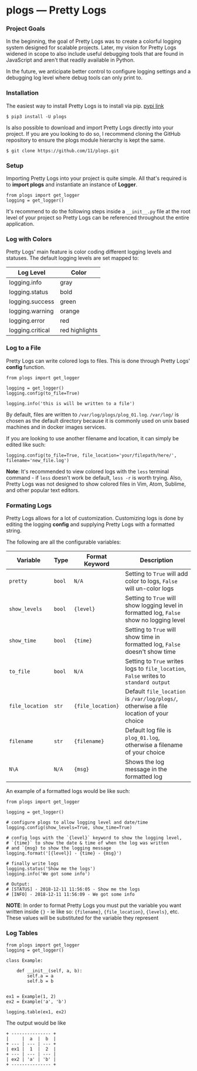 # plogs — Pretty Logs


### Project Goals
In the beginning, the goal of Pretty Logs was to create a colorful logging system designed for scalable projects. Later,
my vision for Pretty Logs widened in scope to also include useful debugging tools that are found in JavaScript and
aren't that readily available in Python.

In the future, we anticipate better control to configure logging settings and a debugging log level where debug tools
can only print to.


### Installation
The easiest way to install Pretty Logs is to install via pip. [pypi link](https://pypi.org/project/plogs/)

```
$ pip3 install -U plogs
```

Is also possible to download and import Pretty Logs directly into your project. If you are you looking to do so, I
recommend cloning the GitHub repository to ensure the plogs module hierarchy is kept the same.

```
$ git clone https://github.com/11/plogs.git
```


### Setup

Importing Pretty Logs into your project is quite simple. All that's required is to <b>import plogs</b> and instantiate an instance of <b>Logger</b>.

```python3
from plogs import get_logger
logging = get_logger()
```

It's recommend to do the following steps inside a `__init__.py` file at the root level of your project so Pretty Logs can be referenced throughout the entire application.


### Log with Colors

Pretty Logs' main feature is color coding different logging levels and statuses. The default logging levels are set mapped to:

| Log Level         | Color |
| ---               | --- |
| logging.info	    | gray |
| logging.status	| bold |
| logging.success	| green |
| logging.warning	| orange |
| logging.error     | red |
| logging.critical	| red highlights |


### Log to a File
Pretty Logs can write colored logs to files. This is done through Pretty Logs' <b>config</b> function.

```python3
from plogs import get_logger

logging = get_logger()
logging.config(to_file=True)

logging.info('this is will be written to a file')
```

By default, files are written to `/var/log/plogs/plog_01.log`. `/var/log/` is chosen as the default directory because it is commonly used on unix based machines and in
docker images services.

If you are looking to use another filename and location, it can simply be edited like such:

```python3
logging.config(to_file=True, file_location='your/filepath/here/', filename='new_file.log')
```

<b>Note</b>: It's recommended to view colored logs with the `less` terminal command - if `less` doesn't work be default, `less -r` is worth trying. Also, Pretty Logs
was not designed to show colored files in Vim, Atom, Sublime, and other popular text editors.



### Formating Logs

Pretty Logs allows for a lot of customization. Customizing logs is done by editing the logging <b>config</b> and supplying Pretty Logs with a formatted string.

The following are all the configurable variables:


| Variable        | Type   | Format Keyword    | Description |
| ---             | ---    | ---               | ---         |
| `pretty`        | `bool` | `N/A`             | Setting to `True` will add color to logs, `False` will un-color logs |
| `show_levels`   | `bool` | `{level}`        | Setting to `True` will show logging level in formatted log, `False` show no logging level |
| `show_time`     | `bool` | `{time}`          | Setting to `True` will show time in formatted log, `False` doesn't show time |
| `to_file`       | `bool` | `N/A`             | Setting to `True` writes logs to `file_location`, `False` writes to `standard output` |
| `file_location` | `str`  | `{file_location}` | Default `file_location` is `/var/log/plogs/`, otherwise a file location of your choice |
| `filename`      | `str`  | `{filename}`      | Default log file is `plog_01.log`, otherwise a filename of your choice |
| `N\A`           | `N/A`  | `{msg}`           | Shows the log message in the formatted log |


An example of a formatted logs would be like such:

```python3
from plogs import get_logger

logging = get_logger()

# configure plogs to allow logging level and date/time
logging.config(show_levels=True, show_time=True)

# config logs with the `{level}` keyword to show the logging level,
# `{time}` to show the date & time of when the log was written
# and `{msg} to show the logging message
logging.format('[{level}] - {time} - {msg}')

# finally write logs
logging.status('Show me the logs')
logging.info('We got some info')

# Output:
# [STATUS] - 2018-12-11 11:56:05 - Show me the logs
# [INFO] - 2018-12-11 11:56:09 - We got some info
```

<b>NOTE</b>: In order to format Pretty Logs you must put the variable you want written inside `{}` - ie like so: `{filename}`, `{file_location}`, `{levels}`, etc.
These values will be substituted for the variable they represent


### Log Tables
```python3
from plogs import get_logger
logging = get_logger()

class Example:

    def __init__(self, a, b):
        self.a = a
        self.b = b


ex1 = Example(1, 2)
ex2 = Example('a', 'b')

logging.table(ex1, ex2)
```
The output would be like
```
+ --------------- +
|     |  a  |  b  |
+ --- | --- | --- +
| ex1 |  1  |  2  |
+ --- | --- | --- |
| ex2 | 'a' | 'b' |
+ --------------- +
```
